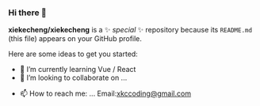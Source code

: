 ### Hi there 👋


**xiekecheng/xiekecheng** is a ✨ _special_ ✨ repository because its `README.md` (this file) appears on your GitHub profile.

Here are some ideas to get you started:

<!-- - 🔭 I’m currently working on ... -->
- 🌱 I’m currently learning Vue / React
- 👯 I’m looking to collaborate on ...
<!-- - 🤔 I’m looking for help with ... -->
<!-- - 💬 Ask me about ... -->
- 📫 How to reach me: ... Email:xkccoding@gmail.com
<!-- - 😄 Pronouns: ... -->
<!-- - ⚡ Fun fact: ... -->


